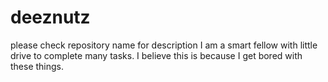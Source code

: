 # deeznutz
please check repository name for description
I am a smart fellow with little drive to complete many tasks. I believe this is because I get bored 
with these things.
